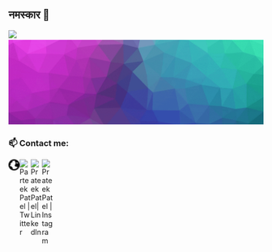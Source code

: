 ## नमस्कार 🙏
![](https://komarev.com/ghpvc/?username=pr47eek)
[![image](https://github.com/Pr47eek/pr47eek/blob/master/Prateek%20Patel(2).gif)](https://pr47eek.github.io/)
<br>
### 📫 Contact me:

[<img align="left" alt="https://pr47eek.github.io/" width="22px" src="https://raw.githubusercontent.com/iconic/open-iconic/master/svg/globe.svg" />](https://Pr47eek.github.io/)
[<img align="left" alt="Parteek Patel | Twitter" width="22px" src="https://cdn.jsdelivr.net/npm/simple-icons@v3/icons/twitter.svg" />](https://www.twitter.com/Pr47eek/)
[<img align="left" alt="Prateek Patel| LinkedIn" width="22px" src="https://cdn.jsdelivr.net/npm/simple-icons@v3/icons/linkedin.svg" />](https://www.linkedin.com/in/pr47eek)
[<img align="left" alt="Prateek Patel | Instagram" width="22px" src="https://cdn.jsdelivr.net/npm/simple-icons@v3/icons/instagram.svg" />](https://www.instagram.com/pr47eek/)

<br />
